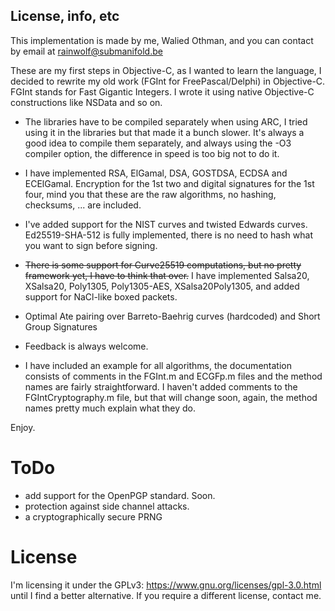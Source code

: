 License, info, etc
------------------
This implementation is made by me, Walied Othman, and you can contact by email at rainwolf@submanifold.be 

These are my first steps in Objective-C, as I wanted to learn the language, I decided to rewrite my 
old work (FGInt for FreePascal/Delphi) in Objective-C. FGInt stands for Fast Gigantic Integers. I 
wrote it using native Objective-C constructions like NSData and so on.

- The libraries have to be compiled separately when using ARC, I tried using it in the libraries but
that made it a bunch slower. It's always a good idea to compile them separately, and always using the
-O3 compiler option, the difference in speed is too big not to do it.

- I have implemented RSA, ElGamal, DSA, GOSTDSA, ECDSA and ECElGamal. Encryption for the 1st two and 
digital signatures for the 1st four, mind you that these are the raw algorithms, no hashing, checksums, 
... are included. 

- I've added support for the NIST curves and twisted Edwards curves. Ed25519-SHA-512 is fully implemented, there is no need to hash what you want to sign before signing.

- ~~There is some support for Curve25519 computations, but no pretty framework yet, I have to think that over.~~ I have implemented Salsa20, XSalsa20, Poly1305, Poly1305-AES, XSalsa20Poly1305, and added support for NaCl-like boxed packets.

- Optimal Ate pairing over Barreto-Baehrig curves (hardcoded) and Short Group Signatures

- Feedback is always welcome.

- I have included an example for all algorithms, the documentation consists of comments in the FGInt.m
and ECGFp.m files and the method names are fairly straightforward. I haven't added comments to the 
FGIntCryptography.m file, but that will change soon, again, the method names pretty much explain what they do.

Enjoy.

ToDo
====
* add support for the OpenPGP standard. Soon.
* protection against side channel attacks.
* a cryptographically secure PRNG


License
=======
I'm licensing it under the GPLv3: https://www.gnu.org/licenses/gpl-3.0.html
until I find a better alternative. If you require a different license, contact me.
